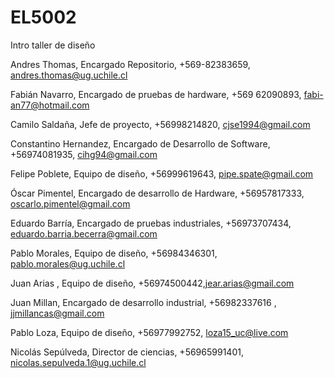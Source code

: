 ﻿# EL5002
Intro taller de diseño

Andres Thomas, Encargado Repositorio, +569-82383659, andres.thomas@ug.uchile.cl

Fabián Navarro, Encargado de pruebas de hardware, +569 62090893, fabi-an77@hotmail.com

Camilo Saldaña, Jefe de proyecto, +56998214820, cjse1994@gmail.com

Constantino Hernandez, Encargado de Desarrollo de Software, +56974081935, cihg94@gmail.com

Felipe Poblete, Equipo de diseño, +56999619643, pipe.spate@gmail.com

Óscar Pimentel, Encargado de desarrollo de Hardware, +56957817333, oscarlo.pimentel@gmail.com

Eduardo Barría, Encargado de pruebas industriales, +56973707434, eduardo.barria.becerra@gmail.com

Pablo Morales, Equipo de diseño, +56984346301, pablo.morales@ug.uchile.cl

Juan Arias   , Equipo de diseño, +56974500442,jear.arias@gmail.com

Juan Millan, Encargado de desarrollo industrial, +56982337616 , jjmillancas@gmail.com

Pablo Loza, Equipo de diseño, +56977992752, loza15_uc@live.com

Nicolás Sepúlveda, Director de ciencias, +56965991401, nicolas.sepulveda.1@ug.uchile.cl